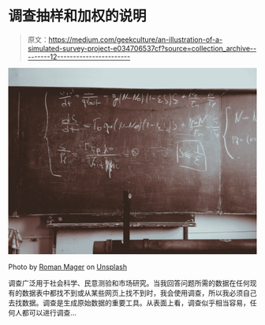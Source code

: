 # 调查抽样和加权的说明

> 原文：<https://medium.com/geekculture/an-illustration-of-a-simulated-survey-project-e034706537cf?source=collection_archive---------12----------------------->

![](img/9409bbfb4163a00cc70603864ef3ce5b.png)

Photo by [Roman Mager](https://unsplash.com/@roman_lazygeek?utm_source=unsplash&utm_medium=referral&utm_content=creditCopyText) on [Unsplash](https://unsplash.com/s/photos/whiteboard?utm_source=unsplash&utm_medium=referral&utm_content=creditCopyText)

调查广泛用于社会科学、民意测验和市场研究。当我回答问题所需的数据在任何现有的数据表中都找不到或从某些网页上找不到时，我会使用调查，所以我必须自己去找数据。调查是生成原始数据的重要工具。从表面上看，调查似乎相当容易，任何人都可以进行调查…